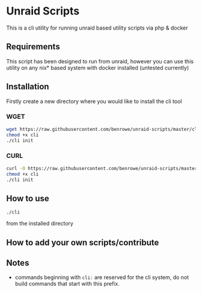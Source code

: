 # Unraid Scripts

This is a cli utility for running unraid based utility scripts via php & docker

## Requirements

This script has been designed to run from unraid, however you can use this utility on any nix* based system with docker installed (untested currently)

## Installation

Firstly create a new directory where you would like to install the cli tool

### WGET

```bash
wget https://raw.githubusercontent.com/benrowe/unraid-scripts/master/cli
chmod +x cli
./cli init
```
### CURL

```bash
curl -O https://raw.githubusercontent.com/benrowe/unraid-scripts/master/cli
chmod +x cli
./cli init
```

## How to use

    ./cli

from the installed directory

## How to add your own scripts/contribute

## Notes

- commands beginning with `cli:` are reserved for the cli system, do not build commands that start with this prefix.
